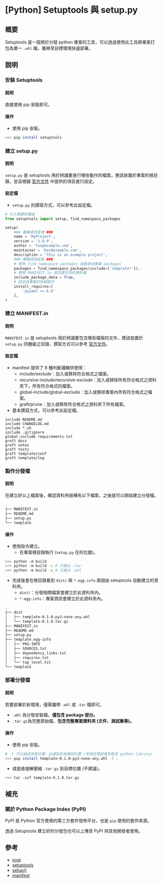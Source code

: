 # [Python] Setuptools 與 setup\.py
## 概要
Setuptools 是一個用於分發 python 專案的工具，可以透過使用此工具將專案打包為單一 `.whl` 檔，攜帶至目標環境快速部署。

## 說明
### 安裝 Setuptools
#### 說明
直接使用 pip 安裝即可。

#### 操作
- 使用 pip 安裝。
```sh
>>> pip install setuptools
```

### 建立 setup.py
#### 說明
`setup.py` 是 setuptools 用於辨識要進行哪些動作的檔案，應該放置於專案的根目錄，並且根據 [官方文件][keywords] 中提供的項目進行設定。

#### 設定檔
- `setup.py` 的撰寫方式，可以參考此設定檔。
```py
# 引入需要的模組
from setuptools import setup, find_namespace_packages

setup(
    ### 專案資訊區塊 ###
    name = 'MyProject',
    version = '1.0.0',
    author = 'foo@example.com',
    maintainer = 'bar@example.com',
    description = 'this is an example project',
    ### 專案資訊結束 ###
    # 使用 find_namespace_packages 自動尋找專案 packages
    packages = find_namespace_packages(include=['template*']),
    # 使用 MANIFEST.in 設定要包含的資料檔
    include_package_data = True,
    # 設定該專案的依賴套件
    install_requires=[
        'pyyaml >= 6.0'
    ],
)
```

### 建立 MANIFEST.in
#### 說明
`MANIFEST.in` 是 setuptools 用於辨識要包含哪些檔案的文件，應該放置於 `setup.py` 同層級之目錄，撰寫方式可以參考 [官方文件][manifest]。

#### 設定檔
- manifest 提供了 8 種判斷邏輯供使用：
    - include/exclude：加入或移除符合格式之檔案。
    - recursive-include/recursive-exclude：加入或移除所有符合格式之資料夾下，所有符合格式的檔案。
    - global-include/global-exclude：加入或移除專案內所有符合格式之檔案。
    - graft/prune：加入或移除符合格式之資料夾下所有檔案。
- 基本撰寫方式，可以參考此設定檔。

```text
include README.md
include CHANGELOG.md
include *.sh
include .gitignore
global-include requirements.txt
graft docs
graft notes
graft tests
graft template/conf
graft template/log
```

### 製作分發檔
#### 說明
在建立好以上檔案後，確認資料夾結構有以下檔案，之後就可以開始建立分發檔。

```sh
.
├── MANIFEST.in
├── README.md
├── setup.py
└── template
```

#### 操作
- 使用指令建立。
    - 在專案根目錄執行 (`setup.py` 在的位置)。
```sh
>>> python -m build
>>> python -m build -s # 只產出 .tar
>>> python -m build -w # 只產出 .whl
```

- 完成後會在根目錄看到 `dist/` 與 `*.egg-info` 兩個由 setuptools 自動建立的資料夾。
    - `dist/`：分發相關檔案會建立於此資料夾內。
    - `*.egg-info`：專案資訊會建立於此資料夾內。

```sh
.
├── dist
│   ├── template-0.1.0-py3-none-any.whl
│   └── template-0.1.0.tar.gz
├── MANIFEST.in
├── README.md
├── setup.py
├── template.egg-info
│   ├── PKG-INFO
│   ├── SOURCES.txt
│   ├── dependency_links.txt
│   ├── requires.txt
│   └── top_level.txt
└── template
```

### 部署分發檔
#### 說明
若要部署於新環境，僅需攜帶 `.whl` 或 `.tar` 檔即可。

- `.whl` 為分發安裝檔，**僅包含 package 部分。**
- `.tar.gz`為完整原始檔，**包含完整專案資料夾 (文件、測試集等)。**

#### 操作
- 使用 pip 安裝。
```sh
# -t 可以指定安裝位置，此處指定為當前位置 (未指定預設會安裝至 python library)
>>> pip install template-0.1.0-py3-none-any.whl -t .
```

- 或是直接解壓縮 `.tar.gz` 到目標位置 (不建議)。
```sh
>>> tar -xzf template-0.1.0.tar.gz
```

## 補充
### 關於 Python Package Index (PyPI)
PyPI 是 Python 官方使用的第三方套件發佈平台，也是 `pip` 使用的套件來源。

透過 Setuptools 建立好的分發包也可以上傳至 PyPI 供其他開發者使用。


## 參考
- [pypi]
- [setuptools]
- [setup()][keywords]
- [manifest]

[pypi]: https://pypi.org/
[setuptools]: https://setuptools.pypa.io/en/latest/index.html
[keywords]: https://setuptools.pypa.io/en/latest/references/keywords.html
[manifest]: https://packaging.python.org/en/latest/guides/using-manifest-in/